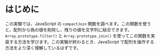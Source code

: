 # はじめに

この実験では、JavaScript の `compactJoin` 関数を調べます。この関数を使うと、配列から偽の値を削除し、残りの値を文字列に結合できます。`Array.prototype.filter()` と `Array.prototype.join()` を使ってこの関数を実装する方法を学びます。この実験が終わるとき、JavaScript で配列を操作する方法をより深く理解しているはずです。
